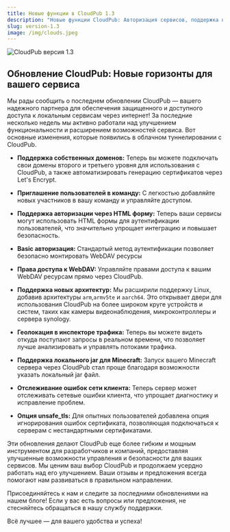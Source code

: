 ```yaml
---
title: Новые функции в CloudPub 1.3
description: "Новые функции CloudPub: Авторизация сервисов, поддержка новых архитектур, геолокация и улучшения безопасности."
slug: version-1.3
image: /img/clouds.jpeg
---
```


![CloudPub верcия 1.3](/img/clouds.jpeg)

## Обновление CloudPub: Новые горизонты для вашего сервиса

Мы рады сообщить о последнем обновлении CloudPub — вашего надежного партнера для обеспечения защищенного и доступного доступа к локальным сервисам через интернет! За последние несколько недель мы активно работали над улучшением функциональности и расширением возможностей сервиса. Вот основные изменения, которые появились в облачном туннелировании с CloudPub.

<!-- truncate -->

- **Поддержка собственных доменов:** Теперь вы можете подключать свои домены второго и третьего уровня для использования с CloudPub, а также автоматизировать генерацию сертификатов через Let's Encrypt.

- **Приглашение пользователей в команду:** С легкостью добавляйте новых участников в вашу команду и управляйте доступом.

- **Поддержка авторизации через HTML форму:** Теперь ваши сервисы могут использовать HTML формы для аутентификации пользователей, что значительно упрощает интеграцию и повышает безопасность.

- **Basic авторизация:** Стандартый метод аутентификации позволяет безопасно монтировать WebDAV ресурсы

- **Права доступа к WebDAV:** Управляйте правами доступа к вашим WebDAV ресурсам прямо через CloudPub.
- **Поддержка новых архитектур:** Мы расширили поддержку Linux, добавив архитектуры `arm`,`armv5te` и `aarch64`. Это открывает двери для использования CloudPub на более широком круге устройств и систем, таких как камеры видеонаблюдения, микроконтроллеры и сервера synology.

- **Геолокация в инспекторе трафика:** Теперь вы можете видеть откуда поступают запросы в реальном времени, что позволяет лучше анализировать и управлять потоками трафика.

- **Поддержка локального jar для Minecraft:** Запуск вашего Minecraft сервера через CloudPub стал проще благодаря возможности указать локальный jar файл.

- **Отслеживание ошибок сети клиента:** Теперь сервер может отслеживать сетевые ошибки клиента, что упрощает диагностику и исправление проблем.

- **Опция unsafe_tls:** Для опытных пользователей добавлена опция игнорирования ошибок сертификата, позволяющая подключаться к серверам с нестандартными сертификатами.

Эти обновления делают CloudPub еще более гибким и мощным инструментом для разработчиков и компаний, предоставляя улучшенные возможности управления и безопасности для ваших сервисов. Мы ценим ваш выбор CloudPub и продолжаем усердно работать над его улучшением. Ваши отзывы и предложения всегда помогают нам развиваться в правильном направлении.

Присоединяйтесь к нам и следите за последними обновлениями на нашем блоге! Если у вас есть вопросы или предложения, не стесняйтесь обращаться в нашу службу поддержки.

Всё лучшее — для вашего удобства и успеха!
